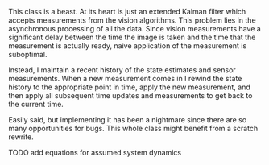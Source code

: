This class is a beast. At its heart is just an extended Kalman filter which accepts measurements from the vision algorithms. This problem lies in the asynchronous processing of all the data. Since vision measurements have a significant delay between the time the image is taken and the time that the measurement is actually ready, naive application of the measurement is suboptimal.

Instead, I maintain a recent history of the state estimates and sensor measurements. When a new measurement comes in I rewind the state history to the appropriate point in time, apply the new measurement, and then apply all subsequent time updates and measurements to get back to the current time.

Easily said, but implementing it has been a nightmare since there are so many opportunities for bugs. This whole class might benefit from a scratch rewrite.

TODO
add equations for assumed system dynamics